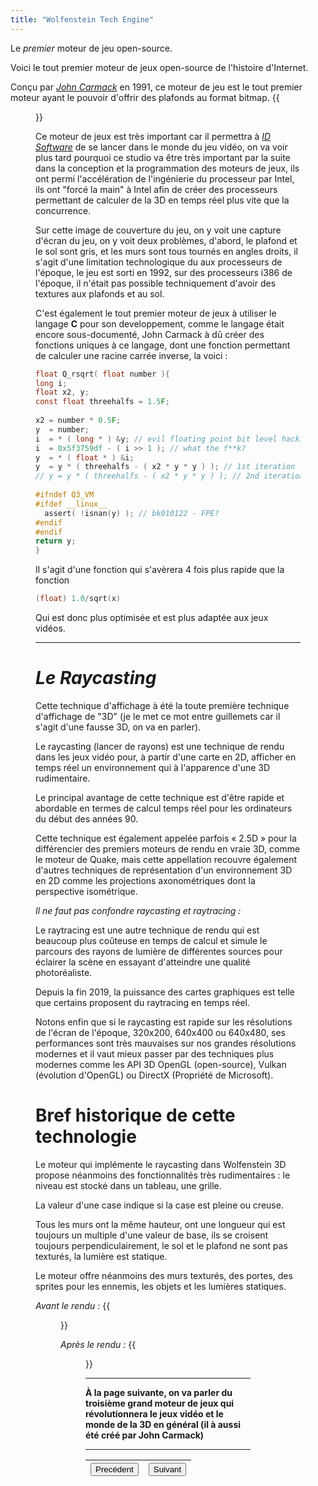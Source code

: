 ```yaml
---
title: "Wolfenstein Tech Engine"
---
```

Le _premier_ moteur de jeu open-source.

Voici le tout premier moteur de jeux open-source de l'histoire d'Internet.

Conçu par [_John Carmack_](https://en.wikipedia.org/wiki/John_Carmack) en 1991, ce moteur de jeu est le tout premier moteur ayant le pouvoir d'offrir des plafonds au format bitmap.
{{<figure src="https://vhascoet-pro.github.io/portfolio-bts.github.io/pics/Wolf_Engine.webp" alt="Wolfenstein 3D COVER" position="center" style="border-radius: 8px;" caption="Démonstration du moteur de John Carmack" captionPosition="right" captionStyle="color: black;" >}}

Ce moteur de jeux est très important car il permettra à [_ID Software_](https://en.wikipedia.org/wiki/Id_Software) de se lancer dans le monde du jeu vidéo, on va voir plus tard pourquoi ce studio va être très important par la suite dans la conception et la programmation des moteurs de jeux, ils ont permi l'accélération de l'ingénierie du processeur par Intel, ils ont "forcé la main" à Intel afin de créer des processeurs permettant de calculer de la 3D en temps réel plus vite que la concurrence.


Sur cette image de couverture du jeu, on y voit une capture d'écran du jeu, on y voit deux problèmes, d'abord, le plafond et le sol sont gris, et les murs sont tous tournés en angles droits, il s'agit d'une limitation technologique du aux processeurs de l'époque, le jeu est sorti en 1992, sur des processeurs i386 de l'époque, il n'était pas possible techniquement d'avoir des textures aux plafonds et au sol.

C'est également le tout premier moteur de jeux à utiliser le langage **C** pour son developpement, comme le langage était encore sous-documenté, John Carmack à dû créer des fonctions uniques à ce langage, dont une fonction permettant de calculer une racine carrée inverse, la voici :

```c
float Q_rsqrt( float number ){
long i;
float x2, y;
const float threehalfs = 1.5F;
    
x2 = number * 0.5F;
y  = number;
i  = * ( long * ) &y; // evil floating point bit level hacking
i  = 0x5f3759df - ( i >> 1 ); // what the f**k?
y  = * ( float * ) &i;
y  = y * ( threehalfs - ( x2 * y * y ) ); // 1st iteration
// y = y * ( threehalfs - ( x2 * y * y ) ); // 2nd iteration, this can be removed
    
#ifndef Q3_VM
#ifdef __linux__
  assert( !isnan(y) ); // bk010122 - FPE?
#endif
#endif
return y;
}
```


Il s'agit d'une fonction qui s'avèrera 4 fois plus rapide que la fonction

```c
(float) 1.0/sqrt(x)
```

Qui est donc plus optimisée et est plus adaptée aux jeux vidéos.
***
# _Le Raycasting_
Cette technique d'affichage à été la toute première technique d'affichage de "3D" (je le met ce mot entre guillemets car il s'agit d'une fausse 3D, on va en parler).

Le raycasting (lancer de rayons) est une technique de rendu dans les jeux vidéo pour, à partir d'une carte en 2D, afficher en temps réel un environnement qui à l'apparence d'une 3D rudimentaire.

Le principal avantage de cette technique est d'être rapide et abordable en termes de calcul temps réel pour les ordinateurs du début des années 90.

Cette technique est également appelée parfois « 2.5D » pour la différencier des premiers moteurs de rendu en vraie 3D, comme le moteur de Quake, mais cette appellation recouvre également d'autres techniques de représentation d'un environnement 3D en 2D comme les projections axonométriques dont la perspective isométrique.

_Il ne faut pas confondre raycasting et raytracing :_

Le raytracing est une autre technique de rendu qui est beaucoup plus coûteuse en temps de calcul et simule le parcours des rayons de lumière de différentes sources pour éclairer la scène en essayant d'atteindre une qualité photoréaliste.

Depuis la fin 2019, la puissance des cartes graphiques est telle que certains proposent du raytracing en temps réel.

Notons enfin que si le raycasting est rapide sur les résolutions de l'écran de l'époque, 320x200, 640x400 ou 640x480, ses performances sont très mauvaises sur nos grandes résolutions modernes et il vaut mieux passer par des techniques plus modernes comme les API 3D OpenGL (open-source), Vulkan (évolution d'OpenGL) ou DirectX (Propriété de Microsoft).

# Bref historique de cette technologie
Le moteur qui implémente le raycasting dans Wolfenstein 3D propose néanmoins des fonctionnalités très rudimentaires : le niveau est stocké dans un tableau, une grille.

La valeur d'une case indique si la case est pleine ou creuse.

Tous les murs ont la même hauteur, ont une longueur qui est toujours un multiple d'une valeur de base, ils se croisent toujours perpendiculairement, le sol et le plafond ne sont pas texturés, la lumière est statique.

Le moteur offre néanmoins des murs texturés, des portes, des sprites pour les ennemis, les objets et les lumières statiques.

_Avant le rendu :_
{{<figure src="https://vhascoet-pro.github.io/portfolio-bts.github.io/pics/WOLF3D_MAP.webp" alt="map_ed" position="center" style="border-radius: 8px;" caption="Exemple d'une carte dans l'éditeur de Wolfenstein 3D" captionPosition="right" captionStyle="color: black;" >}}

_Après le rendu :_
{{<figure src="https://vhascoet-pro.github.io/portfolio-bts.github.io/pics/wolf3d_screenshot.webp" alt="Ingame_scr" position="center" style="border-radius: 8px;" caption="Capture d'écran in-game de Wolfenstein 3D" captionPosition="right" captionStyle="color: black;" >}}
***

**À la page suivante, on va parler du troisième grand moteur de jeux qui révolutionnera le jeux vidéo et le monde de la 3D en général (il à aussi été créé par John Carmack)**

***
|<button onclick="window.location.href='https://vhascoet-pro.github.io/portfolio-bts.github.io/vtechno/VTECH1';">Precédent</button>|<button onclick="window.location.href='https://vhascoet-pro.github.io/portfolio-bts.github.io/vtechno/VTECH3';">Suivant</button>|
|-|-|